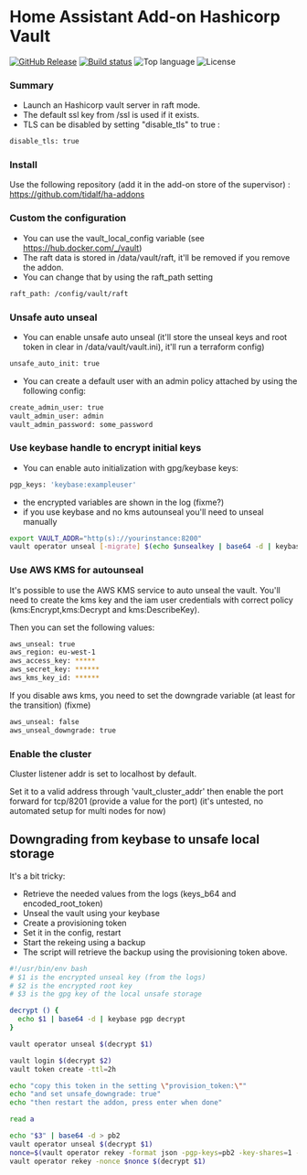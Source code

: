 # Home Assistant Add-on Hashicorp Vault

[![GitHub Release](https://img.shields.io/github/v/release/tidalf/ha-addon-vault)](https://github.com/tidalf/ha-addon-vault/releases)
[![Build status](https://img.shields.io/github/workflow/status/tidalf/ha-addon-vault/Build%20plugin/main)](https://github.com/tidalf/ha-addon-vault/actions)
![Top language](https://img.shields.io/github/languages/top/tidalf/ha-addon-vault)
![License](https://img.shields.io/github/license/tidalf/ha-addon-vault)

### Summary

- Launch an Hashicorp vault server in raft mode. 
- The default ssl key from /ssl is used if it exists.
- TLS can be disabled by setting "disable_tls" to true :
```bash
disable_tls: true
```

### Install

Use the following repository (add it in the add-on store of the supervisor) : 
https://github.com/tidalf/ha-addons


### Custom the configuration
- You can use the vault_local_config variable (see https://hub.docker.com/_/vault)
- The raft data is stored in /data/vault/raft, it'll be removed if you remove the addon. 
- You can change that by using the raft_path setting
```bash
raft_path: /config/vault/raft
```

### Unsafe auto unseal
- You can enable unsafe auto unseal (it'll store the unseal keys and root token in clear in /data/vault/vault.ini), it'll run a terraform config)
```bash
unsafe_auto_init: true
```
- You can create a default user with an admin policy attached by using the following config: 
```bash
create_admin_user: true
vault_admin_user: admin
vault_admin_password: some_password
```

### Use keybase handle to encrypt initial keys
- You can enable auto initialization with gpg/keybase keys:
```bash
pgp_keys: 'keybase:exampleuser'
```
- the encrypted variables are shown in the log (fixme?)
- if you use keybase and no kms autounseal you'll need to unseal manually
```bash
export VAULT_ADDR="http(s)://yourinstance:8200"
vault operator unseal [-migrate] $(echo $unsealkey | base64 -d | keybase pgp decrypt)
```


### Use AWS KMS for autounseal
It's possible to use the AWS KMS service to auto unseal the vault. 
You'll need to create the kms key and the iam user credentials with correct policy (kms:Encrypt,kms:Decrypt and kms:DescribeKey).

Then you can set the following values:
```bash
aws_unseal: true
aws_region: eu-west-1
aws_access_key: *****
aws_secret_key: ******
aws_kms_key_id: ******
```

If you disable aws kms, you need to set the downgrade variable (at least for the transition) (fixme)
```bash
aws_unseal: false
aws_unseal_downgrade: true
```

### Enable the cluster
Cluster listener addr is set to localhost by default. 

Set it to a valid address through 'vault_cluster_addr' then enable the port forward for tcp/8201 (provide a value for the port)
(it's untested, no automated setup for multi nodes for now)

## Downgrading from keybase to unsafe local storage
It's a bit tricky: 

- Retrieve the needed values from the logs (keys_b64 and encoded_root_token)
- Unseal the vault using your keybase
- Create a provisioning token
- Set it in the config, restart
- Start the rekeing using a backup
- The script will retrieve the backup using the provisioning token above.

```bash
#!/usr/bin/env bash
# $1 is the encrypted unseal key (from the logs)
# $2 is the encrypted root key
# $3 is the gpg key of the local unsafe storage

decrypt () {
  echo $1 | base64 -d | keybase pgp decrypt
}

vault operator unseal $(decrypt $1)

vault login $(decrypt $2)
vault token create -ttl=2h

echo "copy this token in the setting \"provision_token:\""
echo "and set unsafe_downgrade: true"
echo "then restart the addon, press enter when done"

read a

echo "$3" | base64 -d > pb2
vault operator unseal $(decrypt $1)
nonce=$(vault operator rekey -format json -pgp-keys=pb2 -key-shares=1 -key-threshold=1 -init -backup | jq -r .nonce)
vault operator rekey -nonce $nonce $(decrypt $1)
```




